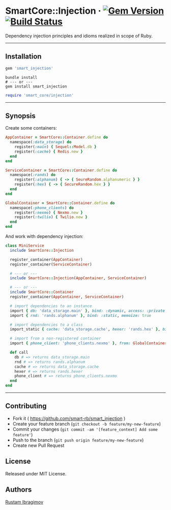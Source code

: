 # SmartCore::Injection &middot; [![Gem Version](https://badge.fury.io/rb/smart_injection.svg)](https://badge.fury.io/rb/smart_injection) [![Build Status](https://travis-ci.org/smart-rb/smart_injection.svg?branch=master)](https://travis-ci.org/smart-rb/smart_injection)

Dependency injection principles and idioms realized in scope of Ruby.

---

## Installation

```ruby
gem 'smart_injection'
```

```shell
bundle install
# --- or ---
gem install smart_injection
```

```ruby
require 'smart_core/injection'
```

---

## Synopsis

Create some containers:

```ruby
AppContainer = SmartCore::Container.define do
  namespace(:data_storage) do
    register(:main) { Sequel::Model.db }
    register(:cache) { Redis.new }
  end
end

ServiceContainer = SmartCore::Container.define do
  namespace(:rands) do
    register(:alphanum) { -> { SeureRandom.alphanumeric } }
    register(:hex) { -> { SecureRandom.hex } }
  end
end

GlobalContainer = SmartCore::Container.define do
  namespace(:phone_clients) do
    register(:nexmo) { Nexmo.new }
    register(:twilio) { Twilio.new }
  end
end
```

And work with dependency injection:

```ruby
class MiniService
  include SmartCore::Injection

  register_container(AppContainer)
  register_container(ServiceContainer)

  # --- or ---
  include SmartCore::Injection(AppContainer, ServiceContainer)

  # --- or ---
  include SmartCore::Container
  register_container(AppContainer, ServiceContainer)

  # import dependencies to an instance
  import { db: 'data_storage.main' }, bind: :dynamic, access: :private
  import { rnd: 'rands.alphanum' }, bind: :static, memoize: true

  # import dependencies to a class
  import_static { cache: 'data_storage.cache', hexer: 'rands.hex' }, bind: :static

  # import from a non-registered container
  import { phone_client: 'phone_clients.nexmo' }, from: GlobalContainer

  def call
    db # => returns data_storage.main
    rnd # => returns rands.alphanum
    cache # => returns data_storage.cache
    hexer # => returns rands.hexer
    phone_client # => returns phone_clients.nexmo
  end
end
```

---

## Contributing

- Fork it ( https://github.com/smart-rb/smart_injection )
- Create your feature branch (`git checkout -b feature/my-new-feature`)
- Commit your changes (`git commit -am '[feature_context] Add some feature'`)
- Push to the branch (`git push origin feature/my-new-feature`)
- Create new Pull Request

## License

Released under MIT License.

## Authors

[Rustam Ibragimov](https://github.com/0exp)

